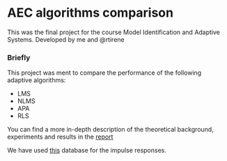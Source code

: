 # AEC algorithms comparison
This was the final project for the course Model Identification and Adaptive Systems. 
Developed by me and @rtirene

### Briefly
This project was ment to compare the performance of the following adaptive algorithms:
- LMS
- NLMS
- APA
- RLS

You can find a more in-depth description of the theoretical background, experiments and results in the [report](MIAS_AECprojectReport_Irene_Fiocchi.pdf)

We have used [this](https://www.iks.rwth-aachen.de/en/research/tools-downloads/databases/aachen-impulse-response-database/) database for the impulse responses.
